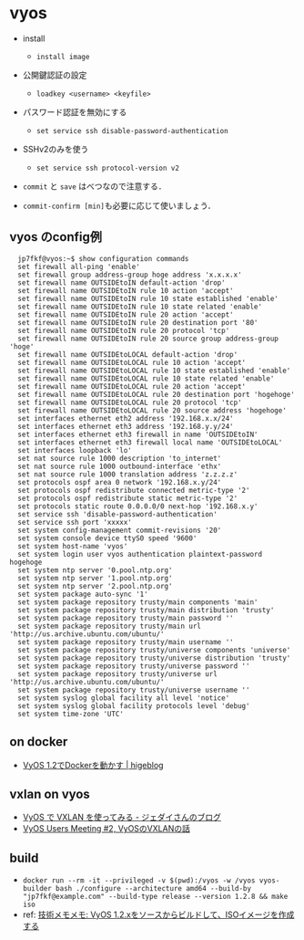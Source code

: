 # vyos

- install
  - `install image`

- 公開鍵認証の設定
  - `loadkey <username> <keyfile>`
- パスワード認証を無効にする
  - `set service ssh disable-password-authentication`
- SSHv2のみを使う
  - `set service ssh protocol-version v2`

- `commit` と `save` はべつなので注意する．
- `commit-confirm [min]`も必要に応じて使いましょう．

## vyos のconfig例
```
  jp7fkf@vyos:~$ show configuration commands
  set firewall all-ping 'enable'
  set firewall group address-group hoge address 'x.x.x.x'
  set firewall name OUTSIDEtoIN default-action 'drop'
  set firewall name OUTSIDEtoIN rule 10 action 'accept'
  set firewall name OUTSIDEtoIN rule 10 state established 'enable'
  set firewall name OUTSIDEtoIN rule 10 state related 'enable'
  set firewall name OUTSIDEtoIN rule 20 action 'accept'
  set firewall name OUTSIDEtoIN rule 20 destination port '80'
  set firewall name OUTSIDEtoIN rule 20 protocol 'tcp'
  set firewall name OUTSIDEtoIN rule 20 source group address-group 'hoge'
  set firewall name OUTSIDEtoLOCAL default-action 'drop'
  set firewall name OUTSIDEtoLOCAL rule 10 action 'accept'
  set firewall name OUTSIDEtoLOCAL rule 10 state established 'enable'
  set firewall name OUTSIDEtoLOCAL rule 10 state related 'enable'
  set firewall name OUTSIDEtoLOCAL rule 20 action 'accept'
  set firewall name OUTSIDEtoLOCAL rule 20 destination port 'hogehoge'
  set firewall name OUTSIDEtoLOCAL rule 20 protocol 'tcp'
  set firewall name OUTSIDEtoLOCAL rule 20 source address 'hogehoge'
  set interfaces ethernet eth2 address '192.168.x.x/24'
  set interfaces ethernet eth3 address '192.168.y.y/24'
  set interfaces ethernet eth3 firewall in name 'OUTSIDEtoIN'
  set interfaces ethernet eth3 firewall local name 'OUTSIDEtoLOCAL'
  set interfaces loopback 'lo'
  set nat source rule 1000 description 'to_internet'
  set nat source rule 1000 outbound-interface 'ethx'
  set nat source rule 1000 translation address 'z.z.z.z'
  set protocols ospf area 0 network '192.168.x.y/24'
  set protocols ospf redistribute connected metric-type '2'
  set protocols ospf redistribute static metric-type '2'
  set protocols static route 0.0.0.0/0 next-hop '192.168.x.y'
  set service ssh 'disable-password-authentication'
  set service ssh port 'xxxxx'
  set system config-management commit-revisions '20'
  set system console device ttyS0 speed '9600'
  set system host-name 'vyos'
  set system login user vyos authentication plaintext-password hogehoge
  set system ntp server '0.pool.ntp.org'
  set system ntp server '1.pool.ntp.org'
  set system ntp server '2.pool.ntp.org'
  set system package auto-sync '1'
  set system package repository trusty/main components 'main'
  set system package repository trusty/main distribution 'trusty'
  set system package repository trusty/main password ''
  set system package repository trusty/main url 'http://us.archive.ubuntu.com/ubuntu/'
  set system package repository trusty/main username ''
  set system package repository trusty/universe components 'universe'
  set system package repository trusty/universe distribution 'trusty'
  set system package repository trusty/universe password ''
  set system package repository trusty/universe url 'http://us.archive.ubuntu.com/ubuntu/'
  set system package repository trusty/universe username ''
  set system syslog global facility all level 'notice'
  set system syslog global facility protocols level 'debug'
  set system time-zone 'UTC'
```

## on docker
- [VyOS 1.2でDockerを動かす | higeblog](https://www.higebu.com/blog/2018/03/19/docker-on-vyos-1.2/#.XQBFr2_7TAL)

## vxlan on vyos
- [VyOS で VXLAN を使ってみる - ジェダイさんのブログ](https://jedipunkz.github.io/blog/2014/12/16/vyos-vxlan/)
- [VyOS Users Meeting #2, VyOSのVXLANの話](https://www.slideshare.net/upaa/vyos-users-meeting-2-vyosvxlan)

## build
- `docker run --rm -it --privileged -v $(pwd):/vyos -w /vyos vyos-builder bash ./configure --architecture amd64 --build-by "jp7fkf@example.com" --build-type release --version 1.2.8 && make iso`
- ref: [技術メモメモ: VyOS 1.2.xをソースからビルドして、ISOイメージを作成する](https://tech-mmmm.blogspot.com/2020/05/vyos-12xiso.html)
